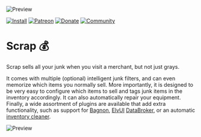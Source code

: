 ![Preview](http://jaliborc.com/media/addons/large/scrap/sell-junk.webp)

[![Install](http://img.shields.io/badge/install-curseforge-f16436)](https://www.curseforge.com/wow/addons/pettracker)
[![Patreon](http://img.shields.io/badge/news-patreon-ff424d)](https://www.patreon.com/jaliborc)
[![Donate](http://img.shields.io/badge/donate-paypal-0079C1)](https://www.paypal.me/jaliborc)
[![Community](http://img.shields.io/badge/community-discord-5865F2)](https://bit.ly/discord-jaliborc)

# Scrap :moneybag:
Scrap sells all your junk when you visit a merchant, but not just grays.

It comes with multiple (optional) intelligent junk filters, and can even memorize which items you normally sell. More importantly, it is designed to be very easy to configure which items to sell and tags junk items in the inventory accordingly.
It can also automatically repair your equipment.
Finally, a wide assortment of plugins are available that add extra functionality, such as support for [Bagnon](https://www.curseforge.com/wow/addons/bagnon-scrap), [ElvUI](https://www.curseforge.com/wow/addons/scrap-elvui) [DataBroker](https://www.curseforge.com/wow/addons/scrap-broker), or an automatic [inventory cleaner](https://www.curseforge.com/wow/addons/scrap-cleaner).

![Preview](http://jaliborc.com/media/addons/large/scrap/bagnon.webp)